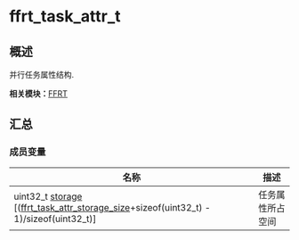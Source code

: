 # ffrt_task_attr_t


## 概述

并行任务属性结构.

**相关模块：**[FFRT](_f_f_r_t.md)


## 汇总


### 成员变量

| 名称 | 描述 | 
| -------- | -------- |
| uint32_t [storage](_f_f_r_t.md#storage-46) [([ffrt_task_attr_storage_size](_f_f_r_t.md#枚举)+sizeof(uint32_t) - 1)/sizeof(uint32_t)] | 任务属性所占空间 | 
